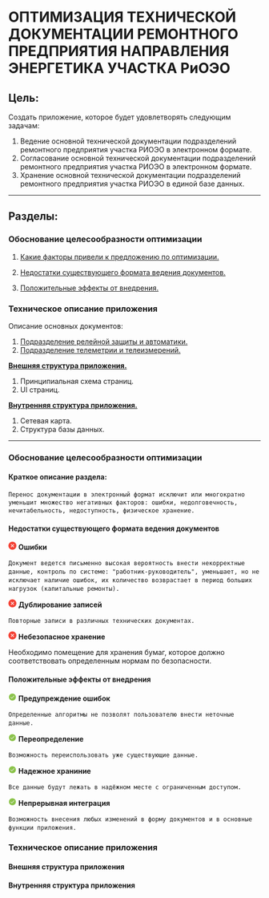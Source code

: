 # **ОПТИМИЗАЦИЯ ТЕХНИЧЕСКОЙ ДОКУМЕНТАЦИИ РЕМОНТНОГО ПРЕДПРИЯТИЯ НАПРАВЛЕНИЯ ЭНЕРГЕТИКА УЧАСТКА РиОЭО**

## **Цель:**

Создать приложение, которое будет удовлетворять следующим задачам:

1. Ведение основной технической документации подразделений ремонтного предприятия участка РИОЭО в электронном формате.
2. Согласование основной технической документации подразделений ремонтного предприятия  участка РИОЭО в электронном формате.
3. Хранение основной технической документации подразделений ремонтного предприятия  участка РИОЭО в единой базе данных.

---

## **Разделы:**

### **Обоснование целесообразности оптимизации**

1. [Какие факторы привели к предложению по оптимизации.](#какие-факторы-привели-к-предложению-по-оптимизации)

2. [Недостатки существующего формата ведения документов.](#недостатки-существующего-формата)
3. [Положительные эффекты от внедрения.](#положительные-эффекты-от-внедрения)

### **Техническое описание приложения**

Описание основных документов:

1. [Подразделение релейной защиты и автоматики.](documents/docs-rsia/README-RSIA.md)
2. [Подразделение телеметрии и телеизмерений.](documents/docs-tm/README-TM.md)

[**Внешняя структура приложения.**](#внешняя-структура-приложения)
1. Принципиальная схема страниц.
2. UI страниц.

[**Внутренняя структура приложения.**](#внутренняя-структура-приложения)
1. Сетевая карта.
2. Структура базы данных.

---

### **Обоснование целесообразности оптимизации**

#### Краткое описание раздела:

    Перенос документации в электронный формат исключит или многократно уменьшит множество негативных факторов: ошибки, недолговечность, нечитабельность, недоступность, физическое хранение.

#### **Недостатки существующего формата ведения документов**

![](images/md-images/check-red.png) **Ошибки**

`Документ ведется письменно высокая вероятность внести некорректные данные, контроль по системе: "работник-руководитель", уменьшает, но не исключает наличие ошибок, их количество возврастает в период больших нагрузок (капитальные ремонты).`

![](images/md-images/check-red.png) **Дублирование записей**

`Повторные записи в различных технических документах.`

![](images/md-images/check-red.png) **Небезопасное хранение**

Необходимо помещение для хранения бумаг, которое должно соответствовать определенным нормам по безопасности.

#### **Положительные эффекты от внедрения**

![](images/md-images/check-green.png) **Предупреждение ошибок**

`Определенные алгоритмы не позволят пользователю внести неточные данные.`

![](images/md-images/check-green.png) **Переопределение**

`Возможность переиспользовать уже существующие данные.`

![](images/md-images/check-green.png) **Надежное храниние**
  
`Все данные будут лежать в надёжном месте с ограниченным доступом.`

![](images/md-images/check-green.png) **Непрерывная интеграция**
  
`Возможность внесения любых изменений в форму документов и в основные функции приложения.`

### Техническое описание приложения

#### Внешняя структура приложения

#### Внутренняя структура приложения